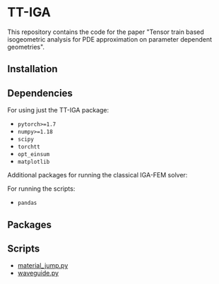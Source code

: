 # TT-IGA

This repository contains the code for the paper "Tensor train based isogeometric analysis for PDE approximation on parameter dependent geometries".

## Installation

## Dependencies

For using just the TT-IGA package:

 * `pytorch>=1.7`
 * `numpy>=1.18`
 * `scipy`
 * `torchtt`
 * `opt_einsum`
 * `matplotlib`

 Additional packages for running the classical IGA-FEM solver:




 For running the scripts:

 * `pandas`
 


## Packages

## Scripts

* [material_jump.py](./material_jump.py)
* [waveguide.py](./waveguide.py)




